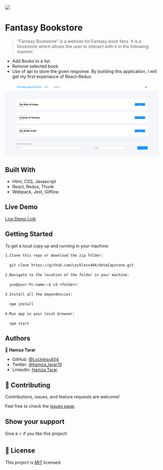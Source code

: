 ![](https://img.shields.io/badge/Microverse-blueviolet)

# Fantasy Bookstore

> "Fantasy Bookstore" is a website for Fantasy book fans. It is a bookstore which allows the user to interact with it in the following manner:
  - Add Books to a list.
  - Remove selected book.
  - Use of api to store the given response.
  By building this application, I will get my first experiance of React-Redux. 

![screenshot](./app_screenshot.png)

## Built With

- Html, CSS, Javascript
- React, Redux, Thunk
- Webpack, Jest, Gitflow

## Live Demo

[Live Demo Link](https://fantasy-bookstore.netlify.app/)



## Getting Started

To get a local copy up and running in your machine:

    1.Clone this repo or download the zip folder:

      git clone https://github.com/Lockless404/dotaCapstone.git

    2.Navigate to the location of the folder in your machine:

      you@your-Pc-name:~$ cd <folder>

    3.Install all the dependencies:

      npm install

    4.Run app in your local browser:

      npm start

## Authors

👤 **Hamza Tarar**

- GitHub: [@Lockless404](https://github.com/Lockless404)
- Twitter: [@hamza_tarar10](https://twitter.com/hamza_tarar10)
- LinkedIn: [Hamza Tarar](https://www.linkedin.com/in/hamza-tarar-639685216/)

## 🤝 Contributing

Contributions, issues, and feature requests are welcome!

Feel free to check the [issues page](../../issues/).

## Show your support

Give a ⭐️ if you like this project!

## 📝 License

This project is [MIT](./MIT.md) licensed.
